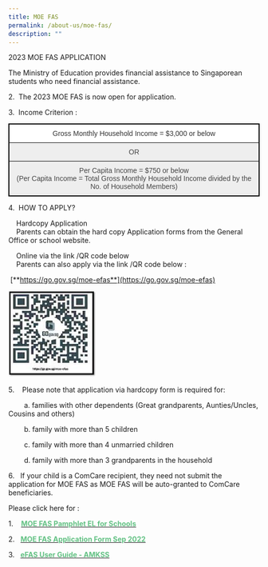 ```yaml
---
title: MOE FAS
permalink: /about-us/moe-fas/
description: ""
---
```

2023 MOE FAS APPLICATION  

The Ministry of Education provides financial assistance to Singaporean students who need financial assistance.

  

2.  The 2023 MOE FAS is now open for application.  

  

3.  Income Criterion :   

<style type="text/css">
.tg  {border-collapse:collapse;border-spacing:0;}
.tg td{border-color:black;border-style:solid;border-width:1px;font-family:Arial, sans-serif;font-size:14px;
  overflow:hidden;padding:10px 5px;word-break:normal;}
.tg th{border-color:black;border-style:solid;border-width:1px;font-family:Arial, sans-serif;font-size:14px;
  font-weight:normal;overflow:hidden;padding:10px 5px;word-break:normal;}
.tg .tg-tlx9{background-color:#FFF;color:#333;text-align:center;vertical-align:top}
.tg .tg-nk7v{background-color:#EEE;color:#444;text-align:center;vertical-align:top}
.tg .tg-x2e3{background-color:#EEE;color:#444;text-align:center;vertical-align:middle}
</style>
<table class="tg" style="border: 1px solid black">
<thead>
  <tr style="border: 1px solid black">
    <th class="tg-tlx9" colspan="5" style="border: 1px solid black"><span style="font-weight:normal">Gross Monthly Household Income = $3,000 or below</span></th>
  </tr>
</thead>
<tbody>
  <tr style="border: 1px solid black">
    <td class="tg-x2e3" colspan="5" style="border: 1px solid black"><span style="color:#444;background-color:#EEE">OR</span></td>
  </tr>
  <tr>
    <td class="tg-nk7v" colspan="5" style="border: 1px solid black"><span style="color:#444">Per Capita Income = $750 or below</span><br><span style="color:#444">(Per Capita Income = Total Gross Monthly Household Income divided by the No. of Household Members)</span></td>
  </tr>
</tbody>
</table>

  

4.  HOW TO APPLY?

    Hardcopy Application<br>
    Parents can obtain the hard copy Application forms from the General Office or school website.

  

    Online via the link /QR code below   <br>
    Parents can also apply via the link /QR code below :

  

 [**https://go.gov.sg/moe-efas**](https://go.gov.sg/moe-efas)

<style>  
img {  
  display: block;  
  margin-left: auto;  
  margin-right: auto;  
}  
</style>  
<body><img src="/images/MOE%20FAS.jpeg" style="width:35%;">  
  
</body>  
<br>

5.    Please note that application via hardcopy form is required for:   

        a. families with other dependents (Great grandparents, Aunties/Uncles, Cousins and others) 

        b. family with more than 5 children 

        c. family with more than 4 unmarried children 

        d. family with more than 3 grandparents in the household 

  

6.   If your child is a ComCare recipient, they need not submit the application for MOE FAS as MOE FAS will be auto-granted to ComCare beneficiaries.

  

Please click here for :

1.    <b><a href="/files/MOE%20FAS%20pamphlet%20EL%20for%20schools.pdf"><font color="#62C183">MOE FAS Pamphlet EL for Schools</font></a></b>

2.   <b><a href="/files/MOE%20FAS%20Application%20Form%20Sep%202022%20Revised.pdf"><font color="#62C183">MOE FAS Application Form Sep 2022</font></a></b>

3.   <b><a href="/files/eFAS%20User%20Guide_AMKSS.pdf"><font color="#62C183">eFAS User Guide - AMKSS</font></a></b>